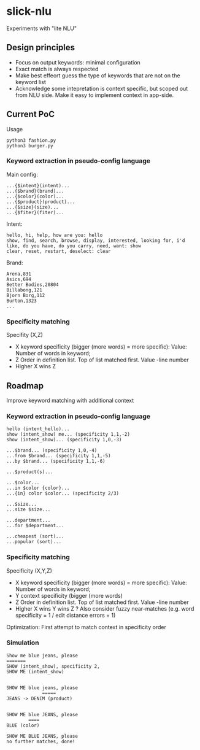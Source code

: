 # slick-nlu

Experiments with "lite NLU"

## Design principles

- Focus on output keywords: minimal configuration
- Exact match is always respected
- Make best effeort guess the type of keywords that are not on the keyword list
- Acknowledge some intepretation is context specific, but scoped out from NLU side. Make it easy to implement context in app-side.

## Current PoC

Usage
```
python3 fashion.py
python3 burger.py
```

### Keyword extraction in pseudo-config language

Main config:
```
...{$intent}(intent)...
...{$brand}(brand)...
...{$color}(color)...
...{$product}(product)...
...{$size}(size)...
...{$fiter}(fiter)...
```

Intent:
```
hello, hi, help, how are you: hello
show, find, search, browse, display, interested, looking for, i'd like, do you have, do you carry, need, want: show
clear, reset, restart, deselect: clear
```

Brand:
```
Arena,831
Asics,694
Better Bodies,20804
Billabong,121
Bjorn Borg,112
Burton,1323
...
```

### Specificity matching

Specifity (X,Z)

- X keyword specificity (bigger (more words) = more specific): Value: Number of words in keyword;
- Z Order in definition list. Top of list matched first. Value -line number
- Higher X wins Z


## Roadmap

Improve keyword matching with additional context

### Keyword extraction in pseudo-config language

```
hello (intent_hello)...
show (intent_show) me... (specificity 1,1,-2)
show (intent_show)... (specificity 1,0,-3)

...$brand... (specificity 1,0,-4)
...from $brand... (specificity 1,1,-5)
...by $brand... (specificity 1,1,-6)

...$product(s)...

...$color...
...in $color {color}...
...{in} color $color... (specificity 2/3)

...$size...
...size $size...

...department...
...for $department...

...cheapest (sort)...
...popular (sort)...
```

### Specificity matching

Specificity (X,Y,Z)

- X keyword specificity (bigger (more words) = more specific): Value: Number of words in keyword;
- Y context specificity (bigger (more words)
- Z Order in definition list. Top of list matched first. Value -line number
- Higher X wins Y wins Z
? Also consider fuzzy near-matches (e.g. word specificity = 1 / edit distance errors + 1)

Optimization: First attempt to match context in specificity order

### Simulation

```
Show me blue jeans, please
=======
SHOW (intent_show), specificity 2,
SHOW ME (intent_show)


SHOW ME blue jeans, please
             =====
JEANS -> DENIM (product)


SHOW ME blue JEANS, please
        ====
BLUE (color)

SHOW ME BLUE JEANS, please
no further matches, done!
```
